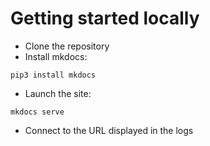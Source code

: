 # Getting started locally

- Clone the repository
- Install mkdocs:

```
pip3 install mkdocs
```

- Launch the site:

```
mkdocs serve
```

- Connect to the URL displayed in the logs
